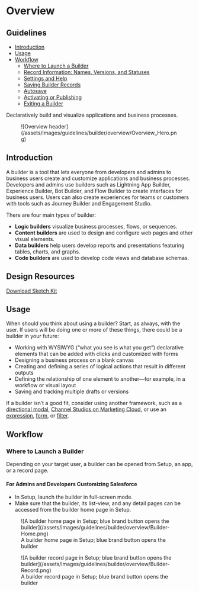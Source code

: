 # Overview

## Guidelines

*   [Introduction](#Overview-Introduction)
*   [Usage](#Overview-Usage)
*   [Workflow](#Overview-Workflow)
    *   [Where to Launch a Builder](#Overview-Workflow-Where-to-Launch-a-Builder)
    *   [Record Information: Names, Versions, and Statuses](#Overview-Workflow-Record-Information:-Names,-Versions,-and-Statuses)
    *   [Settings and Help](#Overview-Workflow-Settings-and-Help)
    *   [Saving Builder Records](#Overview-Workflow-Saving-Builder-Records)
    *   [Autosave](#Overview-Workflow-Autosave)
    *   [Activating or Publishing](#Overview-Workflow-Activating-or-Publishing)
    *   [Exiting a Builder](#Overview-Workflow-Exiting-a-Builder)

Declaratively build and visualize applications and business processes.

<figure>![Overview header](/assets/images/guidelines/builder/overview/Overview_Hero.png)</figure>

## Introduction

A builder is a tool that lets everyone from developers and admins to business users create and customize applications and business processes. Developers and admins use builders such as Lightning App Builder, Experience Builder, Bot Builder, and Flow Builder to create interfaces for business users. Users can also create experiences for teams or customers with tools such as Journey Builder and Engagement Studio.

There are four main types of builder:

*   **Logic builders** visualize business processes, flows, or sequences.
*   **Content builders** are used to design and configure web pages and other visual elements.
*   **Data builders** help users develop reports and presentations featuring tables, charts, and graphs.
*   **Code builders** are used to develop code views and database schemas.

## Design Resources

[Download Sketch Kit](https://github.com/salesforce-ux/design-system-ui-kit)

## Usage

When should you think about using a builder? Start, as always, with the user. If users will be doing one or more of these things, there could be a builder in your future:

*   Working with WYSIWYG (“what you see is what you get”) declarative elements that can be added with clicks and customized with forms
*   Designing a business process on a blank canvas
*   Creating and defining a series of logical actions that result in different outputs
*   Defining the relationship of one element to another—for example, in a workflow or visual layout
*   Saving and tracking multiple drafts or versions
      
If a builder isn’t a good fit, consider using another framework, such as a [directional modal](/components/modals/#Directional), [Channel Studios on Marketing Cloud](https://www.salesforce.com/products/marketing-cloud/overview/), or use an [expression](/components/expression/), [form](/components/form-element/), or [filter](/guidelines/rules-filters-logic/).

## Workflow

### Where to Launch a Builder

Depending on your target user, a builder can be opened from Setup, an app, or a record page.

#### For Admins and Developers Customizing Salesforce

*   In Setup, launch the builder in full-screen mode.
*   Make sure that the builder, its list-view, and any detail pages can be accessed from the builder home page in Setup.

<figure class="site-figure site-figure_no-border">![A builder home page in Setup; blue brand button opens the builder](/assets/images/guidelines/builder/overview/Builder-Home.png)

<figcaption class="site-figure__caption">A builder home page in Setup; blue brand button opens the builder</figcaption>

</figure>

<figure class="site-figure site-figure_no-border">![A builder record page in Setup; blue brand button opens the builder](/assets/images/guidelines/builder/overview/Builder-Record.png)

<figcaption class="site-figure__caption">A builder record page in Setup; blue brand button opens the builder</figcaption>

</figure>
